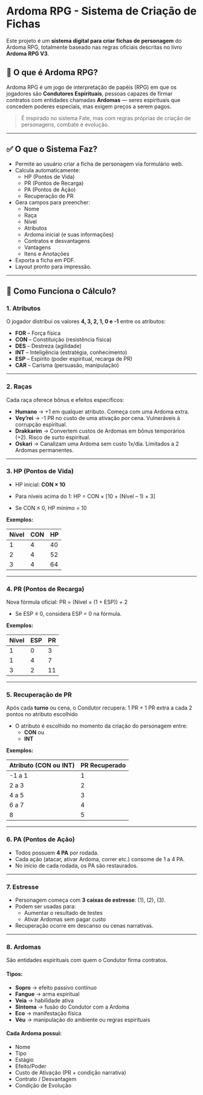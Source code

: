 # Ardoma RPG - Sistema de Criação de Fichas

Este projeto é um **sistema digital para criar fichas de personagem** do Ardoma RPG, totalmente baseado nas regras oficiais descritas no livro **Ardoma RPG V3**.

## 🎯 O que é Ardoma RPG?

Ardoma RPG é um jogo de interpretação de papéis (RPG) em que os jogadores são **Condutores Espirituais**, pessoas capazes de firmar contratos com entidades chamadas **Ardomas** — seres espirituais que concedem poderes especiais, mas exigem preços a serem pagos.

> É inspirado no sistema Fate, mas com regras próprias de criação de personagens, combate e evolução.

---

## ✅ O que o Sistema Faz?

- Permite ao usuário criar a ficha de personagem via formulário web.
- Calcula automaticamente:
  - HP (Pontos de Vida)
  - PR (Pontos de Recarga)
  - PA (Pontos de Ação)
  - Recuperação de PR
- Gera campos para preencher:
  - Nome
  - Raça
  - Nível
  - Atributos
  - Ardoma inicial (e suas informações)
  - Contratos e desvantagens
  - Vantagens
  - Itens e Anotações
- Exporta a ficha em PDF.
- Layout pronto para impressão.

---

## 🚀 Como Funciona o Cálculo?

### 1. Atributos

O jogador distribui os valores **4, 3, 2, 1, 0 e -1** entre os atributos:

- **FOR** – Força física
- **CON** – Constituição (resistência física)
- **DES** – Destreza (agilidade)
- **INT** – Inteligência (estratégia, conhecimento)
- **ESP** – Espírito (poder espiritual, recarga de PR)
- **CAR** – Carisma (persuasão, manipulação)

---

### 2. Raças

Cada raça oferece bônus e efeitos específicos:

- **Humano** → +1 em qualquer atributo. Começa com uma Ardoma extra.
- **Vey’rei** → -1 PR no custo de uma ativação por cena. Vulneráveis à corrupção espiritual.
- **Drakkarim** → Convertem custos de Ardomas em bônus temporários (+2). Risco de surto espiritual.
- **Oskari** → Canalizam uma Ardoma sem custo 1x/dia. Limitados a 2 Ardomas permanentes.

---

### 3. HP (Pontos de Vida)

- HP inicial: **CON × 10**
- Para níveis acima do 1: HP = CON × [10 + (Nível – 1) × 3]


- Se CON ≤ 0, HP mínimo = 10

**Exemplos:**

| Nível | CON | HP  |
|-------|-----|-----|
| 1     | 4   | 40  |
| 2     | 4   | 52  |
| 3     | 4   | 64  |

---

### 4. PR (Pontos de Recarga)

Nova fórmula oficial: PR = (Nível × (1 + ESP)) + 2


- Se ESP ≤ 0, considera ESP = 0 na fórmula.

**Exemplos:**

| Nível | ESP | PR  |
|-------|-----|-----|
| 1     | 0   | 3   |
| 1     | 4   | 7   |
| 3     | 2   | 11  |

---

### 5. Recuperação de PR

Após cada **turno** ou cena, o Condutor recupera: 1 PR + 1 PR extra a cada 2 pontos no atributo escolhido


- O atributo é escolhido no momento da criação do personagem entre:
  - **CON** ou
  - **INT**

**Exemplos:**

| Atributo (CON ou INT) | PR Recuperado |
|------------------------|---------------|
| -1 a 1                 | 1             |
| 2 a 3                  | 2             |
| 4 a 5                  | 3             |
| 6 a 7                  | 4             |
| 8                      | 5             |

---

### 6. PA (Pontos de Ação)

- Todos possuem **4 PA** por rodada.
- Cada ação (atacar, ativar Ardoma, correr etc.) consome de 1 a 4 PA.
- No início de cada rodada, os PA são restaurados.

---

### 7. Estresse

- Personagem começa com **3 caixas de estresse**: (1), (2), (3).
- Podem ser usadas para:
  - Aumentar o resultado de testes
  - Ativar Ardomas sem pagar custo
- Recuperação ocorre em descanso ou cenas narrativas.

---

### 8. Ardomas

São entidades espirituais com quem o Condutor firma contratos.

#### Tipos:

- **Sopro** → efeito passivo contínuo
- **Fangue** → arma espiritual
- **Veia** → habilidade ativa
- **Sintoma** → fusão do Condutor com a Ardoma
- **Eco** → manifestação física
- **Véu** → manipulação do ambiente ou regras espirituais

#### Cada Ardoma possui:

- Nome
- Tipo
- Estágio
- Efeito/Poder
- Custo de Ativação (PR + condição narrativa)
- Contrato / Desvantagem
- Condição de Evolução

  
